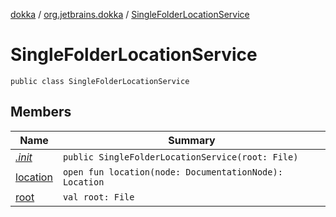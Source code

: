 [dokka](../../index.md) / [org.jetbrains.dokka](../index.md) / [SingleFolderLocationService](index.md)

# SingleFolderLocationService

```
public class SingleFolderLocationService
```
## Members
| Name | Summary |
|------|---------|
|[*.init*](_init_.md)|`public SingleFolderLocationService(root: File)`<br>|
|[location](location.md)|`open fun location(node: DocumentationNode): Location`<br>|
|[root](root.md)|`val root: File`<br>|

